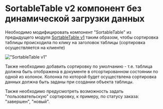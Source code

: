 # SortableTable v2 компонент без динамической загрузки данных

Необходимо модифицировать компонент "SortableTable" из предыдущего 
модуля [SortableTable v1](taskbook:dom-document-loading/sortable-table-v1) таким образом, 
чтобы сортировка таблицы происходила по клику на заголовок таблицы (сортировка осуществляется на клиенте)

!["SortableTable v1"](sortable-table-v2.gif)

Также необходимо добавить сортировку по умолчанию - т.е. таблица должна быть отображена в документе в отсортированном
состоянии по одной из колонок. Колонка по которой будет осуществлена сортировка данных должна быть заданы при создании
объекта таблицы. 

Также необходимо предусмотреть возможность задать "пользовательскую" сортировку, 
к примеру, по статусу заказа: "завершен", "новый". 
